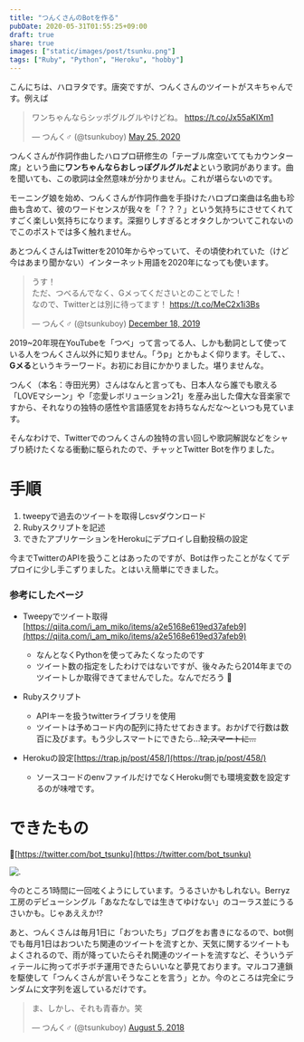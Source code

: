 ```yaml
---
title: "つんくさんのBotを作る"
pubDate: 2020-05-31T01:55:25+09:00
draft: true
share: true
images: ["static/images/post/tsunku.png"]
tags: ["Ruby", "Python", "Heroku", "hobby"]
---
```


こんにちは、ハロヲタです。唐突ですが、つんくさんのツイートがスキちゃんです。例えば

<blockquote class="twitter-tweet"><p lang="ja" dir="ltr">ワンちゃんならシッポグルグルやけどね。 <a href="https://t.co/Jx55aKIXm1">https://t.co/Jx55aKIXm1</a></p>&mdash; つんく♂ (@tsunkuboy) <a href="https://twitter.com/tsunkuboy/status/1264949286724341765?ref_src=twsrc%5Etfw">May 25, 2020</a></blockquote> <script async src="https://platform.twitter.com/widgets.js" charset="utf-8"></script>


つんくさんが作詞作曲したハロプロ研修生の「テーブル席空いててもカウンター席」という曲に**ワンちゃんならおしっぽグルグルだよ**という歌詞があります。曲を聞いても、この歌詞は全然意味が分かりません。これが堪らないのです。

<!--more-->

モーニング娘を始め、つんくさんが作詞作曲を手掛けたハロプロ楽曲は名曲も珍曲も含めて、彼のワードセンスが我々を「？？？」という気持ちにさせてくれてすごく楽しい気持ちになります。深掘りしすぎるとオタクしかついてこれないのでこのポストでは多く触れません。


あとつんくさんはTwitterを2010年からやっていて、その頃使われていた（けど今はあまり聞かない）インターネット用語を2020年になっても使います。

<blockquote class="twitter-tweet"><p lang="ja" dir="ltr">うす！<br>ただ、つべるんでなく、Gメってくださいとのことでした！<br>なので、Twitterとは別に待ってます！ <a href="https://t.co/MeC2x1i3Bs">https://t.co/MeC2x1i3Bs</a></p>&mdash; つんく♂ (@tsunkuboy) <a href="https://twitter.com/tsunkuboy/status/1207180221536985088?ref_src=twsrc%5Etfw">December 18, 2019</a></blockquote> <script async src="https://platform.twitter.com/widgets.js" charset="utf-8"></script>

2019~20年現在YouTubeを「つべ」って言ってる人、しかも動詞として使っている人をつんくさん以外に知りません。「うp」とかもよく仰ります。そして、、**Gメる**というキラーワード。お初にお目にかかりました。堪りませんな。

つんく（本名：寺田光男）さんはなんと言っても、日本人なら誰でも歌える「LOVEマシーン」や「恋愛レボリューション21」を産み出した偉大な音楽家ですから、それなりの独特の感性や言語感覚をお持ちなんだな〜といつも見ています。

そんなわけで、Twitterでのつんくさんの独特の言い回しや歌詞解説などをシャブり続けたくなる衝動に駆られたので、チャッとTwitter Botを作りました。

# 手順

1. tweepyで過去のツイートを取得しcsvダウンロード
1. Rubyスクリプトを記述
1. できたアプリケーションをHerokuにデプロイし自動投稿の設定

今までTwitterのAPIを扱うことはあったのですが、Botは作ったことがなくてデプロイに少し手こずりました。とはいえ簡単にできました。

### 参考にしたページ

- Tweepyでツイート取得 [https://qiita.com/i_am_miko/items/a2e5168e619ed37afeb9](https://qiita.com/i_am_miko/items/a2e5168e619ed37afeb9)
  - なんとなくPythonを使ってみたくなったのです
  - ツイート数の指定をしたわけではないですが、後々みたら2014年までのツイートしか取得できてませんでした。なんでだろう

- Rubyスクリプト
  - APIキーを扱うtwitterライブラリを使用
  - ツイートは予めコード内の配列に持たせておきます。おかげで行数は数百に及びます。もう少しスマートにできたら…~~12,スマートに…~~

- Herokuの設定[https://trap.jp/post/458/](https://trap.jp/post/458/)
  - ソースコードのenvファイルだけでなくHeroku側でも環境変数を設定するのが味噌です。

# できたもの

[https://twitter.com/bot_tsunku](https://twitter.com/bot_tsunku)

![.](/static/images/post/tsunku.png)

今のところ1時間に一回呟くようにしています。うるさいかもしれない。Berryz工房のデビューシングル「あなたなしでは生きてゆけない」のコーラス並にうるさいかも。じゃあええか!?

あと、つんくさんは毎月1日に「おついたち」ブログをお書きになるので、bot側でも毎月1日はおついたち関連のツイートを流すとか、天気に関するツイートもよくされるので、雨が降っていたらそれ関連のツイートを流すなど、そういうディテールに拘ってボチボチ運用できたらいいなと夢見ております。マルコフ連鎖を駆使して「つんくさんが言いそうなことを言う」とか。今のところは完全にランダムに文字列を返しているだけです。

<blockquote class="twitter-tweet"><p lang="ja" dir="ltr">ま、しかし、それも青春か。笑</p>&mdash; つんく♂ (@tsunkuboy) <a href="https://twitter.com/tsunkuboy/status/1026253371349643264?ref_src=twsrc%5Etfw">August 5, 2018</a></blockquote> <script async src="https://platform.twitter.com/widgets.js" charset="utf-8"></script>
